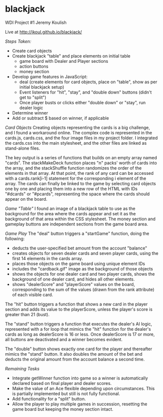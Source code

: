 # blackjack
WDI Project #1
Jeremy Koulish

Live at http://jkoul.github.io/blackjack/

*Steps Taken:*
- Create card objects
- Create blackjack "table" and place elements on initial table
    - game board with Dealer and Player sections
    - action buttons
    - money section
- Develop game features in JavaScript:
  - deal (create elements for card objects, place on "table", show as per initial blackjack  setup)
  - Event listeners for "hit", "stay", and "double down" buttons (didn't get to "split")
  - Once player busts or clicks either "double down" or "stay", run dealer logic
- Determine winner
- Add or subtract $ based on winner, if applicable

*Card Objects*
Creating objects representing the cards is a big challenge, and I found a workaround online. The complex code is represented in the cards.js, cards.css, and the four image files in my project folder. I integrated the cards.css into the main stylesheet, and the other files are linked as stand-alone files.

The key output is a series of functions that builds on an empty array named "cards". The stackMakeDeck function places "n" packs' worth of cards into the array, and the stackShuffle function randomizes the order of the elements in that array. At that point, the rank of any card can be accessed with a cards.rank[i-1] statement for the corresponding i element of the array. The cards can finally be linked to the game by selecting card objects one by one and placing them into a new row of the HTML with IDs "#dcards" or "#pcards", representing the space where the cards should appear on the board.

*Game "Table"*
I found an image of a blackjack table to use as the background for the area where the cards appear and set it as the background of that area within the CSS stylesheet. The money section and gameplay buttons are independent sections from the game board area.

*Game Play*
The "deal" button triggers a "startGame" function, doing the following:
  - deducts the user-specified bet amount from the account "balance"
  - creates objects for seven dealer cards and seven player cards, using the first 14 elements in the cards array.
  - places those objects on the game board using unique element IDs
  - includes the "cardback.gif" image as the background of those objects
  - shows the objects for one dealer card and two player cards, shows the background of one dealer card, and hides all other elements.
  - shows "dealerScore" and "playerScore" values on the board, corresponding to the sum of the values (drawn from the rank attribute) of each visible card.

The "hit" button triggers a function that shows a new card in the player section and adds its value to the playerScore, unless the player's score is greater than 21 (bust).

The "stand" button triggers a function that executes the dealer's AI logic, represented with a for loop that mimics the "hit" function for the dealer's cards as long as dealerScore is 16 or less. Once dealerScore is 17 or more, all buttons are deactivated and a winner becomes evident.

The "double" button shows exactly one card for the player and thereafter mimics the "stand" button. It also doubles the amount of the bet and deducts the original amount from the account balance a second time.

*Remaining Tasks*
- Integrate getWinner function into game so a winner is automatically declared based on final player and dealer scores.
- Make the value of an Ace flexible depending upon circumstances. This is partially implemented but still is not fully functional.
- Add functionality for a "split" button.
- Allow the player to play multiple games in succession, resetting the game board but keeping the money section intact.
